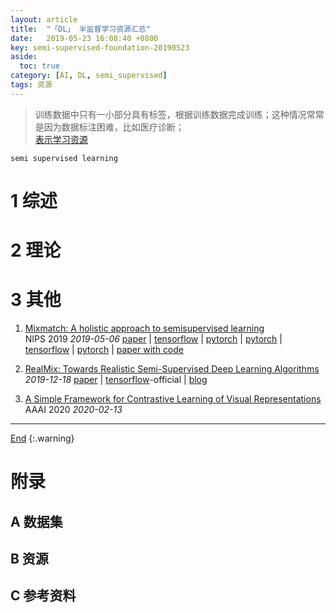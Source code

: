 ```yaml
---
layout: article
title:  "「DL」 半监督学习资源汇总"
date:   2019-05-23 16:08:40 +0800
key: semi-supervised-foundation-20190523
aside:
  toc: true
category: [AI, DL, semi_supervised]
tags: 资源
---
```

<span id='head'></span>
>训练数据中只有一小部分具有标签，根据训练数据完成训练；这种情况常常是因为数据标注困难，比如医疗诊断；    
[表示学习资源](/ai/dl/representation/2020/02/20/foundation.html)    

`semi supervised learning`    

<!--more-->

# 1 综述

# 2 理论

# 3 其他
1. [Mixmatch: A holistic approach to semisupervised learning](http://cn.arxiv.org/abs/1905.02249)     
NIPS 2019 *2019-05-06* [paper](https://arxiv.org/abs/1905.02249) | [tensorflow](https://github.com/google-research/mixmatch) | [pytorch](https://github.com/YU1ut/MixMatch-pytorch) | [pytorch](https://github.com/gan3sh500/mixmatch-pytorch) | [tensorflow](https://github.com/uizard-technologies/realmix) | [pytorch](https://github.com/FelixAbrahamsson/mixmatch-pytorch) | [paper with code](https://paperswithcode.com/paper/mixmatch-a-holistic-approach-to-semi)        

1. [RealMix: Towards Realistic Semi-Supervised Deep Learning Algorithms](https://arxiv.org/abs/1912.08766)        
*2019-12-18* [paper](https://arxiv.org/abs/1912.08766) | [tensorflow](https://github.com/uizard-technologies/realmix)-official | [blog](https://blog.csdn.net/daixiangzi/article/details/103633853)    

1. [A Simple Framework for Contrastive Learning of Visual Representations](/ai/dl/unsupervised/2019/05/23/foundation.html#SimCLR)   
AAAI 2020 *2020-02-13*  

-------------------  
[End](#head)
{:.warning}  
# 附录
## A 数据集

## B 资源

## C 参考资料
